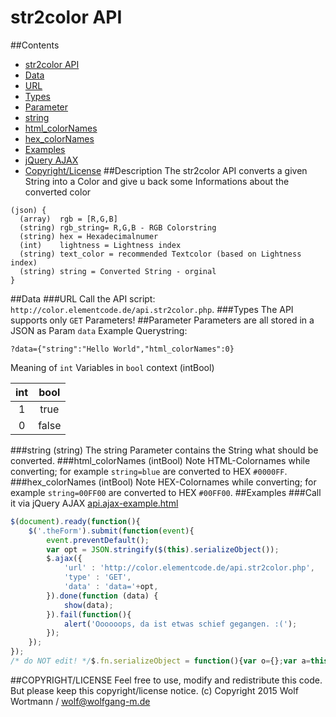 # str2color API
##Contents
- [str2color API](#description)
- [Data](#data)
 - [URL](#url)
 - [Types](#types)
- [Parameter](#parameter)
 - [string](#string-string)
 - [html_colorNames](#html_colornames-intbool)
 - [hex_colorNames](#hex_colornames-intbool)
- [Examples](#examples)
 - [jQuery AJAX](#call-it-via-jquery-ajax)
- [Copyright/License](#copyrightlicense)
##Description
The str2color API converts a given String into a Color and give u back some Informations about the converted color
```
(json) {
  (array)  rgb = [R,G,B]
  (string) rgb_string= R,G,B - RGB Colorstring
  (string) hex = Hexadecimalnumer
  (int)    lightness = Lightness index
  (string) text_color = recommended Textcolor (based on Lightness index)
  (string) string = Converted String - orginal
}
```
##Data
###URL
Call the API script: `http://color.elementcode.de/api.str2color.php`.
###Types
The API supports only `GET` Parameters!
##Parameter
Parameters are all stored in a JSON as Param `data`
Example Querystring:
```
?data={"string":"Hello World","html_colorNames":0}
```
Meaning of `int` Variables in `bool` context (intBool)

| int |  bool  |
|:----:|:-----:|
|   1  | true  |
|   0  | false |
###string (string)
The string Parameter contains the String what should be converted.
###html_colorNames (intBool)
Note HTML-Colornames while converting; for example `string=blue` are converted to HEX `#0000FF`.
###hex_colorNames (intBool)
Note HEX-Colornames while converting; for example `string=00FF00` are converted to HEX `#00FF00`.
##Examples
###Call it via jQuery AJAX
[api.ajax-example.html](https://github.com/wolf-w/pastebox/blob/master/str2color/api.ajax-example.html)
```javascript
$(document).ready(function(){
    $('.theForm').submit(function(event){
        event.preventDefault();
        var opt = JSON.stringify($(this).serializeObject());
        $.ajax({
            'url' : 'http://color.elementcode.de/api.str2color.php',
            'type' : 'GET',
            'data' : 'data='+opt,
        }).done(function (data) {
            show(data);
        }).fail(function(){
            alert('Oooooops, da ist etwas schief gegangen. :(');
        });
    });
});
/* do NOT edit! */$.fn.serializeObject = function(){var o={};var a=this.serializeArray();$.each(a, function() {if(o[this.name]!==undefined){if(!o[this.name].push){o[this.name]=[o[this.name]];}o[this.name].push(this.value||'');}else{o[this.name]=this.value||'';}});return o;};// $.fn.serializeObject
```

##COPYRIGHT/LICENSE
Feel free to use, modify and redistribute this code. But please keep this copyright/license notice. (c) Copyright 2015 Wolf Wortmann / <wolf@wolfgang-m.de>